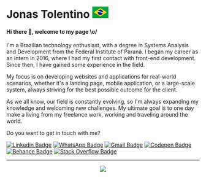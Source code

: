 # Jonas Tolentino <img src="https://raw.githubusercontent.com/jonasmarco/jonasmarco/main/BR.svg">

#### Hi there 👋, welcome to my page \o/

I'm a Brazilian technology enthusiast, with a degree in Systems Analysis and Development from the Federal Institute of Paraná. I began my career as an intern in 2016, where I had my first contact with front-end development. Since then, I have gained some experience in the field.

My focus is on developing websites and applications for real-world scenarios, whether it's a landing page, mobile application, or a large-scale system, always striving for the best possible outcome for the client.

As we all know, our field is constantly evolving, so I'm always expanding my knowledge and welcoming new challenges. My ultimate goal is to one day make a living from my freelance work, working and traveling around the world.

Do you want to get in touch with me?

[![Linkedin Badge](https://img.shields.io/badge/LinkedIn-0077B5?style=for-the-badge&logo=linkedin&logoColor=white&link=https://br.linkedin.com/in/jonastolentino/)](https://br.linkedin.com/in/jonasmarco/)
[![WhatsApp Badge](https://img.shields.io/badge/WhatsApp-25D366?style=for-the-badge&logo=whatsapp&logoColor=white&link=https://wa.me/5543996612079/)](https://wa.me/5543996612079/)
[![Gmail Badge](https://img.shields.io/badge/jonasmarco.ti@gmail.com-D14836?style=for-the-badge&logo=gmail&logoColor=white&link=mailto:jonasmarco.ti@gmail.com)](mailto:jonasmarco.ti@gmail.com)
[![Codepen Badge](https://img.shields.io/badge/Codepen-000000?style=for-the-badge&logo=codepen&logoColor=white&link=https://codepen.io/jonasmarco/)](https://codepen.io/jonasmarco/)
[![Behance Badge](https://img.shields.io/badge/-Behance-blue?style=for-the-badge&logo=behance&logoColor=white&link=https://www.behance.net/jonasmarco)](https://www.behance.net/jonasmarco)
[![Stack Overflow Badge](https://img.shields.io/badge/Stack_Overflow-FE7A16?style=for-the-badge&logo=stack-overflow&logoColor=white&link=https://stackoverflow.com/users/6582416/j-marco)](https://stackoverflow.com/users/6582416/j-marco)

____

<p align="center">
  <a href="https://github.com/anuraghazra/github-readme-stats"> 
    <img src="https://github-readme-stats.vercel.app/api?username=jonasmarco&&show_icons=true&theme=chartreuse-dark"/>
  </a>
</p>
